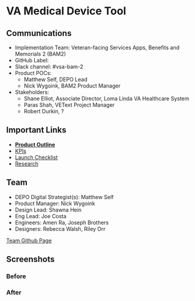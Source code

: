 # VA Medical Device Tool

## Communications
- Implementation Team: Veteran-facing Services Apps, Benefits and Memorials 2 (BAM2)
- GitHub Label: 
- Slack channel: #vsa-bam-2
- Product POCs:
  - Matthew Self, DEPO Lead
  - Nick Wygoink, BAM2 Product Manager
- Stakeholders:
  - Shane Elliot, Associate Director, Loma Linda VA Healthcare System
  - Paras Shah, VEText Project Manager
  - Robert Durkin, ?

## Important Links
- [**Product Outline**](https://github.com/department-of-veterans-affairs/va.gov-team/blob/master/products/medical-device-tool/product-outline.md)
- [KPIs](https://github.com/department-of-veterans-affairs/va.gov-team/blob/master/products/medical-device-tool/KPI.md)
- [Launch Checklist](https://github.com/department-of-veterans-affairs/va.gov-team/blob/master/products/medical-device-tool/launch-checklist.md)
- [Research](https://github.com/department-of-veterans-affairs/va.gov-team/tree/master/products/medical-device-tool/research)


## Team

- DEPO Digital Strategist(s): Matthew Self
- Product Manager: Nick Wygoink
- Design Lead: Shawna Hein
- Eng Lead: Joe Costa
- Engineers: Amen Ra, Joseph Brothers
- Designers: Rebecca Walsh, Riley Orr

[Team Github Page](https://github.com/department-of-veterans-affairs/va.gov-team/tree/master/teams/vsa/teams/benefits-memorials-2)
   
## Screenshots

### Before

### After

